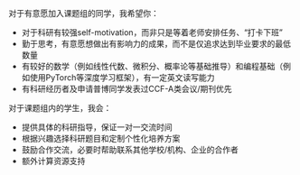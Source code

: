 对于有意愿加入课题组的同学，我希望你：
- 对于科研有较强self-motivation，而非只是等着老师安排任务、“打卡下班”
- 勤于思考，有意愿想做出有影响力的成果，而不是仅追求达到毕业要求的最低数量
- 有较好的数学（例如线性代数、微积分、概率论等基础推导）和编程基础（例如使用PyTorch等深度学习框架），有一定英文读写能力
- 有科研经历者及申请普博同学发表过CCF-A类会议/期刊优先

对于课题组内的学生，我会：
- 提供具体的科研指导，保证一对一交流时间
- 根据兴趣选择科研题目和定制个性化培养方案
- 鼓励合作交流，必要时帮助联系其他学校/机构、企业的合作者
- 额外计算资源支持